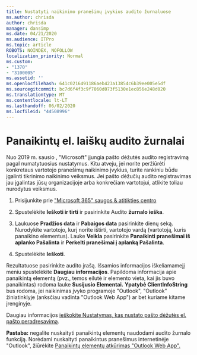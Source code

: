 ```yaml
---
title: Nustatyti naikinimo pranešimų įvykius audito žurnaluose
ms.author: chrisda
author: chrisda
manager: dansimp
ms.date: 04/21/2020
ms.audience: ITPro
ms.topic: article
ROBOTS: NOINDEX, NOFOLLOW
localization_priority: Normal
ms.custom:
- "1370"
- "3100005"
ms.assetid: ''
ms.openlocfilehash: 641c0216491186aeb423a13854c6b39ee005e5df
ms.sourcegitcommit: bc7d6f4f3c9f7060d073f5130e1ec856e248d020
ms.translationtype: MT
ms.contentlocale: lt-LT
ms.lasthandoff: 06/02/2020
ms.locfileid: "44508996"
---
```

# <a name="audit-logs-for-deleted-email-messages"></a>Panaikintų el. laiškų audito žurnalai

Nuo 2019 m. sausio , "Microsoft" įjungia pašto dėžutės audito registravimą pagal numatytuosius nustatymus. Kitu atveju, jei norite peržiūrėti konkretaus vartotojo pranešimų naikinimo įvykius, turite rankiniu būdu įgalinti tikrinimo naikinimo veiksmus. Jei pašto dėžučių audito registravimas jau įgalintas jūsų organizacijoje arba konkrečiam vartotojui, atlikite toliau nurodytus veiksmus.

1. Prisijunkite prie ["Microsoft 365" saugos & atitikties centro](https://protection.office.com/)

2. Spustelėkite **Ieškoti ir tirti** ir pasirinkite Audito **žurnalo ieška**.

3. Laukuose **Pradžios data** ir **Pabaigos data** pasirinkite dienų seką. Nurodykite vartotojo, kurį norite ištirti, vartotojo vardą (vartotoją, kuris panaikino elementus). Lauke **Veikla** pasirinkite **Panaikinti pranešimai iš aplanko Pašalinta** ir **Perkelti pranešimai į aplanką Pašalinta**.

4. Spustelėkite **Ieškoti**.

Rezultatuose pasirinkite audito įrašą. Išsamios informacijos iškeliamamejį meniu spustelėkite **Daugiau informacijos**. Papildoma informacija apie panaikintą elementą (pvz., temos eilutė ir elemento vieta, kai jis buvo panaikintas) rodoma lauke **Susijusio Elementai.** **Ypatybė ClientInfoString** bus rodoma, jei naikinimas įvyko programoje "Outlook", "Outlook" žiniatinklyje (anksčiau vadinta "Outlook Web App") ar bet kuriame kitame įrenginyje.

Daugiau informacijos [ieškokite Nustatymas, kas nustato pašto dėžutės el. pašto peradresavimą](https://docs.microsoft.com/microsoft-365/compliance/auditing-troubleshooting-scenarios#determine-if-a-user-deleted-email-items).

**Pastaba:** negalite nuskaityti panaikintų elementų naudodami audito žurnalo funkciją. Norėdami nuskaityti panaikintus pranešimus internetinėje "Outlook", žiūrėkite [Panaikintų elementų atkūrimas "Outlook Web App".](https://support.office.com/article/C3D8FC15-EEEF-4F1C-81DF-E27964B7EDD4)
